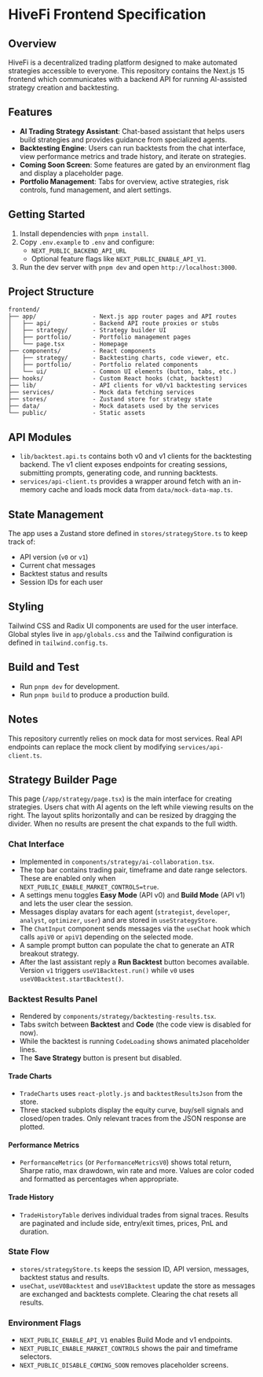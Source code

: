 # HiveFi Frontend Specification

## Overview

HiveFi is a decentralized trading platform designed to make automated strategies accessible to everyone. This repository contains the Next.js 15 frontend which communicates with a backend API for running AI-assisted strategy creation and backtesting.

## Features

- **AI Trading Strategy Assistant**: Chat-based assistant that helps users build strategies and provides guidance from specialized agents.
- **Backtesting Engine**: Users can run backtests from the chat interface, view performance metrics and trade history, and iterate on strategies.
- **Coming Soon Screen**: Some features are gated by an environment flag and display a placeholder page.
- **Portfolio Management**: Tabs for overview, active strategies, risk controls, fund management, and alert settings.

## Getting Started

1. Install dependencies with `pnpm install`.
2. Copy `.env.example` to `.env` and configure:
   - `NEXT_PUBLIC_BACKEND_API_URL`
   - Optional feature flags like `NEXT_PUBLIC_ENABLE_API_V1`.
3. Run the dev server with `pnpm dev` and open `http://localhost:3000`.

## Project Structure

```
frontend/
├── app/                - Next.js app router pages and API routes
│   ├── api/            - Backend API route proxies or stubs
│   ├── strategy/       - Strategy builder UI
│   ├── portfolio/      - Portfolio management pages
│   └── page.tsx        - Homepage
├── components/         - React components
│   ├── strategy/       - Backtesting charts, code viewer, etc.
│   ├── portfolio/      - Portfolio related components
│   └── ui/             - Common UI elements (button, tabs, etc.)
├── hooks/              - Custom React hooks (chat, backtest)
├── lib/                - API clients for v0/v1 backtesting services
├── services/           - Mock data fetching services
├── stores/             - Zustand store for strategy state
├── data/               - Mock datasets used by the services
└── public/             - Static assets
```

## API Modules

- `lib/backtest.api.ts` contains both v0 and v1 clients for the backtesting backend. The v1 client exposes endpoints for creating sessions, submitting prompts, generating code, and running backtests.
- `services/api-client.ts` provides a wrapper around fetch with an in-memory cache and loads mock data from `data/mock-data-map.ts`.

## State Management

The app uses a Zustand store defined in `stores/strategyStore.ts` to keep track of:

- API version (`v0` or `v1`)
- Current chat messages
- Backtest status and results
- Session IDs for each user

## Styling

Tailwind CSS and Radix UI components are used for the user interface. Global styles live in `app/globals.css` and the Tailwind configuration is defined in `tailwind.config.ts`.

## Build and Test

- Run `pnpm dev` for development.
- Run `pnpm build` to produce a production build.

## Notes

This repository currently relies on mock data for most services. Real API endpoints can replace the mock client by modifying `services/api-client.ts`.

## Strategy Builder Page

This page (`/app/strategy/page.tsx`) is the main interface for creating strategies.
Users chat with AI agents on the left while viewing results on the right.
The layout splits horizontally and can be resized by dragging the divider.
When no results are present the chat expands to the full width.

### Chat Interface

- Implemented in `components/strategy/ai-collaboration.tsx`.
- The top bar contains trading pair, timeframe and date range selectors. These are
  enabled only when `NEXT_PUBLIC_ENABLE_MARKET_CONTROLS=true`.
- A settings menu toggles **Easy Mode** (API v0) and **Build Mode** (API v1) and
  lets the user clear the session.
- Messages display avatars for each agent (`strategist`, `developer`, `analyst`,
  `optimizer`, `user`) and are stored in `useStrategyStore`.
- The `ChatInput` component sends messages via the `useChat` hook which calls
  `apiV0` or `apiV1` depending on the selected mode.
- A sample prompt button can populate the chat to generate an ATR breakout strategy.
- After the last assistant reply a **Run Backtest** button becomes available.
  Version `v1` triggers `useV1Backtest.run()` while `v0` uses
  `useV0Backtest.startBacktest()`.

### Backtest Results Panel

- Rendered by `components/strategy/backtesting-results.tsx`.
- Tabs switch between **Backtest** and **Code** (the code view is disabled for now).
- While the backtest is running `CodeLoading` shows animated placeholder lines.
- The **Save Strategy** button is present but disabled.

#### Trade Charts

- `TradeCharts` uses `react-plotly.js` and `backtestResultsJson` from the store.
- Three stacked subplots display the equity curve, buy/sell signals and closed/open
  trades. Only relevant traces from the JSON response are plotted.

#### Performance Metrics

- `PerformanceMetrics` (or `PerformanceMetricsV0`) shows total return, Sharpe
  ratio, max drawdown, win rate and more. Values are color coded and formatted as
  percentages when appropriate.

#### Trade History

- `TradeHistoryTable` derives individual trades from signal traces. Results are
  paginated and include side, entry/exit times, prices, PnL and duration.

### State Flow

- `stores/strategyStore.ts` keeps the session ID, API version, messages,
  backtest status and results.
- `useChat`, `useV0Backtest` and `useV1Backtest` update the store as messages are
  exchanged and backtests complete. Clearing the chat resets all results.

### Environment Flags

- `NEXT_PUBLIC_ENABLE_API_V1` enables Build Mode and v1 endpoints.
- `NEXT_PUBLIC_ENABLE_MARKET_CONTROLS` shows the pair and timeframe selectors.
- `NEXT_PUBLIC_DISABLE_COMING_SOON` removes placeholder screens.
